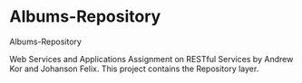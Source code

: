 # Albums-Repository
Albums-Repository

Web Services and Applications Assignment on RESTful Services by Andrew Kor and Johanson Felix. This project contains the Repository layer.
